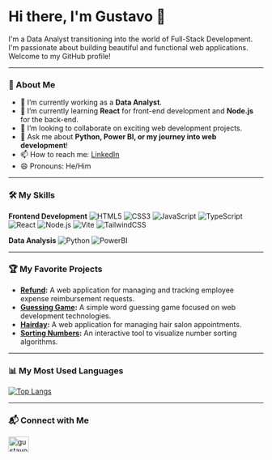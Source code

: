 # Hi there, I'm Gustavo 👋

I'm a Data Analyst transitioning into the world of Full-Stack Development. I'm passionate about building beautiful and functional web applications. Welcome to my GitHub profile!

---

### 🚀 About Me

- 🔭 I’m currently working as a **Data Analyst**.
- 🌱 I’m currently learning **React** for front-end development and **Node.js** for the back-end.
- 👯 I’m looking to collaborate on exciting web development projects.
- 💬 Ask me about **Python, Power BI, or my journey into web development**!
- 📫 How to reach me: [LinkedIn](https://www.linkedin.com/in/gustavo-santos-744549234/)
- 😄 Pronouns: He/Him

---

### 🛠️ My Skills

**Frontend Development**
![HTML5](https://img.shields.io/badge/html5-%23E34F26.svg?style=for-the-badge&logo=html5&logoColor=white)
![CSS3](https://img.shields.io/badge/css3-%231572B6.svg?style=for-the-badge&logo=css3&logoColor=white)
![JavaScript](https://img.shields.io/badge/javascript-%23323330.svg?style=for-the-badge&logo=javascript&logoColor=%23F7DF1E)
![TypeScript](https://img.shields.io/badge/typescript-%23007ACC.svg?style=for-the-badge&logo=typescript&logoColor=white)
![React](https://img.shields.io/badge/react-%2320232a.svg?style=for-the-badge&logo=react&logoColor=%2361DAFB)
![Node.js](https://img.shields.io/badge/node.js-6DA55F?style=for-the-badge&logo=node.js&logoColor=white)
![Vite](https://img.shields.io/badge/vite-%23646CFF.svg?style=for-the-badge&logo=vite&logoColor=white)
![TailwindCSS](https://img.shields.io/badge/tailwindcss-%2338B2AC.svg?style=for-the-badge&logo=tailwind-css&logoColor=white)

**Data Analysis**
![Python](https://img.shields.io/badge/python-3670A0?style=for-the-badge&logo=python&logoColor=ffdd54)
![PowerBI](https://img.shields.io/badge/Power%20BI-F2C811?style=for-the-badge&logo=powerbi&logoColor=black)

---

### 🏆 My Favorite Projects
- **[Refund](https://github.com/Batavoo/refund-react):** A web application for managing and tracking employee expense reimbursement requests.
- **[Guessing Game](https://github.com/Batavoo/jogo_adivinhacao_react):** A simple word guessing game focused on web development technologies.
- **[Hairday](https://github.com/Batavoo/hairday):** A web application for managing hair salon appointments.
- **[Sorting Numbers](https://github.com/Batavoo/sorting-numbers):** An interactive tool to visualize number sorting algorithms.

---

### 📊 My Most Used Languages

[![Top Langs](https://github-readme-stats.vercel.app/api/top-langs/?username=Batavoo&layout=compact&theme=radical&hide=jupyter%20notebook)](https://github.com/anuraghazra/github-readme-stats)

---

### 📬 Connect with Me

<p align="left">
<a href="https://linkedin.com/in/gustavo-santos-744549234/" target="blank"><img align="center" src="https://raw.githubusercontent.com/rahuldkjain/github-profile-readme-generator/master/src/images/icons/Social/linked-in-alt.svg" alt="gustavo-santos-744549234" height="30" width="40" /></a>
&nbsp;&nbsp;
</p>
